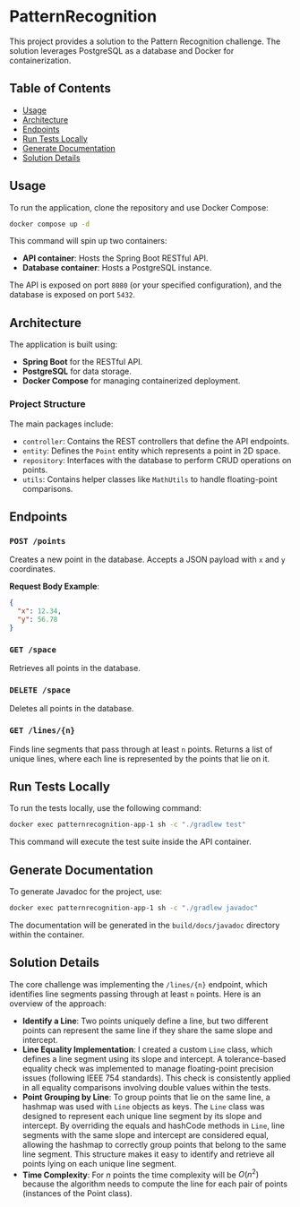 # PatternRecognition

This project provides a solution to the Pattern Recognition challenge.
The solution leverages PostgreSQL as a database and Docker for containerization.

## Table of Contents

- [Usage](#usage)
- [Architecture](#architecture)
- [Endpoints](#endpoints)
- [Run Tests Locally](#run-tests-locally)
- [Generate Documentation](#generate-documentation)
- [Solution Details](#solution-details)

## Usage

To run the application, clone the repository and use Docker Compose:

```bash
docker compose up -d
```

This command will spin up two containers:

- **API container**: Hosts the Spring Boot RESTful API.
- **Database container**: Hosts a PostgreSQL instance.

The API is exposed on port `8080` (or your specified configuration), and the database is exposed on port `5432`.

## Architecture

The application is built using:

- **Spring Boot** for the RESTful API.
- **PostgreSQL** for data storage.
- **Docker Compose** for managing containerized deployment.

### Project Structure

The main packages include:

- `controller`: Contains the REST controllers that define the API endpoints.
- `entity`: Defines the `Point` entity which represents a point in 2D space.
- `repository`: Interfaces with the database to perform CRUD operations on points.
- `utils`: Contains helper classes like `MathUtils` to handle floating-point comparisons.

## Endpoints

### `POST /points`

Creates a new point in the database. Accepts a JSON payload with `x` and `y` coordinates.

**Request Body Example**:

```json
{
  "x": 12.34,
  "y": 56.78
}
```

### `GET /space`

Retrieves all points in the database.

### `DELETE /space`

Deletes all points in the database.

### `GET /lines/{n}`

Finds line segments that pass through at least `n` points. Returns a list of unique lines, where each line is represented by the points that lie on it.

## Run Tests Locally

To run the tests locally, use the following command:

```bash
docker exec patternrecognition-app-1 sh -c "./gradlew test"
```

This command will execute the test suite inside the API container.

## Generate Documentation

To generate Javadoc for the project, use:

```bash
docker exec patternrecognition-app-1 sh -c "./gradlew javadoc"
```

The documentation will be generated in the `build/docs/javadoc` directory within the container.

## Solution Details

The core challenge was implementing the `/lines/{n}` endpoint, which identifies line segments passing through at least `n` points. Here is an overview of the approach:

- **Identify a Line**: Two points uniquely define a line, but two different points can represent the same line if they share the same slope and intercept.
- **Line Equality Implementation**: I created a custom `Line` class, which defines a line segment using its slope and intercept. A tolerance-based equality check was implemented to manage floating-point precision issues (following IEEE 754 standards). This check is consistently applied in all equality comparisons involving double values within the tests.
- **Point Grouping by Line**: To group points that lie on the same line, a hashmap was used with `Line` objects as keys. The `Line` class was designed to represent each unique line segment by its slope and intercept. By overriding the equals and hashCode methods in `Line`, line segments with the same slope and intercept are considered equal, allowing the hashmap to correctly group points that belong to the same line segment. This structure makes it easy to identify and retrieve all points lying on each unique line segment.
- **Time Complexity**: For $n$ points the time complexity will be $O(n^2)$ because the algorithm needs to compute the line for each pair of points (instances of the Point class).
